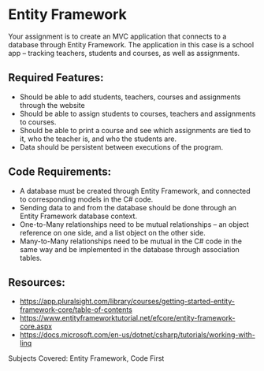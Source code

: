﻿# Entity Framework

Your assignment is to create an MVC application that connects to a database through Entity Framework. The application in this case is a school app – tracking teachers, students and courses, as well as assignments.


## Required Features:
* Should be able to add students, teachers, courses and assignments through the website
* Should be able to assign students to courses, teachers and
assignments to courses.
* Should be able to print a course and see which assignments are tied
to it, who the teacher is, and who the students are.
* Data should be persistent between executions of the program.

## Code Requirements:
* A database must be created through Entity Framework, and connected to corresponding models in the C# code.
* Sending data to and from the database should be done through an
Entity Framework database context.
* One-to-Many relationships need to be mutual relationships – an object reference on one side, and a list object on the other side.
* Many-to-Many relationships need to be mutual in the C# code in the
same way and be implemented in the database through association tables.

## Resources:
* https://app.pluralsight.com/library/courses/getting-started-entity-framework-core/table-of-contents
* https://www.entityframeworktutorial.net/efcore/entity-framework-core.aspx
* https://docs.microsoft.com/en-us/dotnet/csharp/tutorials/working-with-linq


Subjects Covered: Entity Framework, Code First